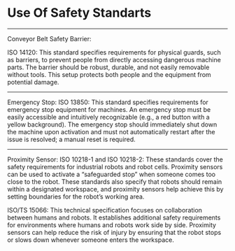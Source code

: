 # Use Of Safety Standarts
________________________________________________________________________________________________________________________

Conveyor Belt Safety Barrier:

ISO 14120: This standard specifies requirements for physical guards, such as barriers, to prevent people from directly accessing dangerous machine parts. The barrier should be robust, durable, and not easily removable without tools. This setup protects both people and the equipment from potential damage.

________________________________________________________________________________________________________________________

Emergency Stop:
ISO 13850: This standard specifies requirements for emergency stop equipment for machines. An emergency stop must be easily accessible and intuitively recognizable (e.g., a red button with a yellow background). The emergency stop should immediately shut down the machine upon activation and must not automatically restart after the issue is resolved; a manual reset is required.

________________________________________________________________________________________________________________________

Proximity Sensor:
ISO 10218-1 and ISO 10218-2: These standards cover the safety requirements for industrial robots and robot cells. Proximity sensors can be used to activate a “safeguarded stop” when someone comes too close to the robot. These standards also specify that robots should remain within a designated workspace, and proximity sensors help achieve this by setting boundaries for the robot’s working area.

ISO/TS 15066: This technical specification focuses on collaboration between humans and robots. It establishes additional safety requirements for environments where humans and robots work side by side. Proximity sensors can help reduce the risk of injury by ensuring that the robot stops or slows down whenever someone enters the workspace.